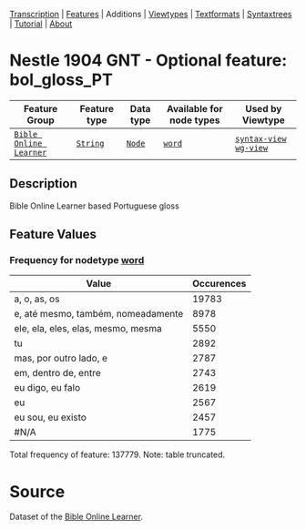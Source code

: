 <a name="start"></a>
<div class="hidden-content"><a href="../transcription.md">Transcription</a> | <a href="README.md#start">Features</a> | Additions | <a href="../viewtypes.md#start">Viewtypes</a> | <a href="../textformats.md#start">Textformats</a> |  <a href="../syntaxtrees.md#start">Syntaxtrees</a> | <a href="../tutorial/README.md#start">Tutorial</a>  | <a href="../about.md#start">About</a></div>

# Nestle 1904 GNT - Optional feature: bol_gloss_PT

Feature Group | Feature type |Data type |Available for node types | Used by Viewtype 
---|---|---|---|---
[`Bible Online Learner`](featuresbyfeaturegroup.md#bible-online-learner)|[`String`](featuresbydatatype.md#string)|[`Node`](featuresbynodetype.md#node)| [`word`](featuresbynodetype.md#word) |[`syntax-view`](../syntax-view.md#start) [`wg-view`](../wg-view.md#start) 

## Description
Bible Online Learner based Portuguese gloss
## Feature Values
### Frequency for nodetype [word](featuresbynodetype.md#word)

Value|Occurences
---|---
a, o, as, os|19783
e, até mesmo, também, nomeadamente|8978
ele, ela, eles, elas, mesmo, mesma|5550
tu|2892
mas, por outro lado, e|2787
em, dentro de, entre|2743
eu digo, eu falo|2619
eu|2567
eu sou, eu existo|2457
#N/A|1775

Total frequency of feature: 137779. Note: table truncated.

# Source

Dataset of the [Bible Online Learner](https://learner.bible/).
 
